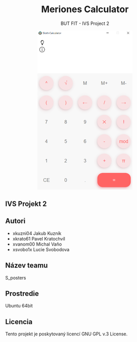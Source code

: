 <div align="center">
    <h1>Meriones Calculator</h1>
    <p>BUT FIT - IVS Project 2</p>
    <p>
    <img src="screenshot.png" width="300" height="auto">
    <br>
    </p>
</div>

## IVS Projekt 2


Autori
------
- xkuzni04 Jakub Kuzník 
- xkrato61 Pavel Kratochvíl 
- xvanom00 Michal Vaňo
- xsvobo1x Lucie Svobodova

Název teamu
---------
S_posters

Prostredie
---------
Ubuntu 64bit

Licencia
-------
Tento projekt je poskytovaný licencí GNU GPL v.3 License.
